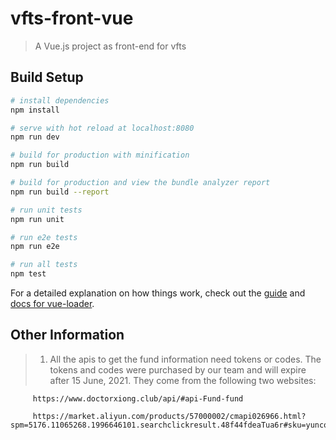 # vfts-front-vue

> A Vue.js project as front-end for vfts

## Build Setup

``` bash
# install dependencies
npm install

# serve with hot reload at localhost:8080
npm run dev

# build for production with minification
npm run build

# build for production and view the bundle analyzer report
npm run build --report

# run unit tests
npm run unit

# run e2e tests
npm run e2e

# run all tests
npm test
```

For a detailed explanation on how things work, check out the [guide](http://vuejs-templates.github.io/webpack/) and [docs for vue-loader](http://vuejs.github.io/vue-loader).

## Other Information
> 1. All the apis to get the fund information need tokens or codes.
     The tokens and codes were purchased by our team and will expire after 15 June, 2021.
     They come from the following two websites:
      
         https://www.doctorxiong.club/api/#api-Fund-fund
         
         https://market.aliyun.com/products/57000002/cmapi026966.html?spm=5176.11065268.1996646101.searchclickresult.48f44fdeaTua6r#sku=yuncode2096600004
         
 
    
       
      
